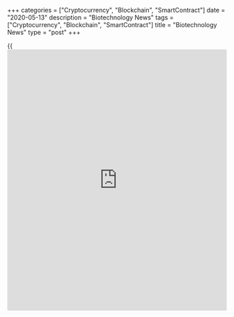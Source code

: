 +++
categories = ["Cryptocurrency", "Blockchain", "SmartContract"]
date = "2020-05-13"
description = "Biotechnology News"
tags = ["Cryptocurrency", "Blockchain", "SmartContract"]
title = "Biotechnology News"
type = "post"
+++

{{<iframe id="large-banner" src="https://www.bounty.group/#slide=28.0" width="100%" height="600" scrolling="no" style="border: 0px solid rgb(216, 221, 230); border-radius: 3px;">}}

![medifast may05][1]

Baltimore, Maryland-based Medifast, Inc. is recalling certain Optavia
Oatmeal products citing undeclared milk, a known allergen, the U.S. Food
and Drug Administration said in a statement. The recall involves around
24,923 boxes of OPTAVIA Essential Old Fashioned Maple & Brown Sugar
Oatmeal. The product is packaged in yellow and white cardboard boxes
with the brand name.

![oceanspray april23][2]

Ocean Spray Cranberries, Inc. is recalling Pink Lite Cranberry Juice
Drink citing potential for undeclared sulfites, the U.S. Food and Drug
Administration said in a statement. The recall involves a single
production lot of 5.5oz cans of the drink with lot number MH0030LPK4 and
Best Before Date of 24JAN21. The product is sold in boxes containing six
5.5oz cans. They were distributed to retail

![nizatidineoralsolution april16][3]

Amneal Pharmaceuticals, LLC recalled certain lots of heartburn
medication Nizatidine in the form of oral solution for the potential
presence of nitrosamine impurity, N-Nitrosodimethylamine (NDMA), above
levels established by the U.S. Food and Drug Administration or FDA. The
Bridgewater, New Jersey-based generic and specialty pharma company is
recalling three lots of Nizatidine oral solution 15 mg.

![recall april08][4]

Brooklyn, New York-based H&C Food Inc. is recalling select Enoki
mushrooms citing the possible presence of Listeria monocytogenes, the
U.S. Food and Drug Administration said in a statement. The recall
involves 7.05 oz or 200G pack of Enoki mushrooms imported from Green Co.
located in Korea. The affected Enoki mushrooms were distributed to New
York, Maryland and Virginia areas.

   1. cdn.rtt[news](https://www.letsplayfx.com/blog/forex-news-website/).com/articleimages/ustopstories/2020/may/medifast-may05.jpg (medifast may05)
   2. cdn.rtt[news](https://www.letsplayfx.com/blog/forex-news-website/).com/articleimages/ustopstories/2020/april/oceanspray-april23.jpg (oceanspray april23)
   3. cdn.rtt[news](https://www.letsplayfx.com/blog/forex-news-website/).com/articleimages/ustopstories/2020/april/nizatidineoralsolution-april16.jpg (nizatidineoralsolution april16)
   4. cdn.rtt[news](https://www.letsplayfx.com/blog/forex-news-website/).com/articleimages/ustopstories/2020/april/recall-april08.jpg (recall april08)